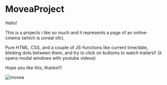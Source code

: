# MoveaProject

Hello!

This is a projects i like so much and it represents a page of an online-cinema (which is unreal ofc).

Pure HTML, CSS, and a couple of JS-functions like current time/date, blinking dots between them, 
and try to click on buttoms to watch trailers!! (it opens modal windows with youtube videos)

Hope you like this, thanks!!! 


![movea](https://user-images.githubusercontent.com/92570785/173575822-f92a67cc-0fe1-41d5-97b9-b513ccb4cdbf.png)
